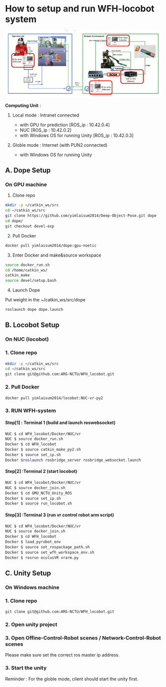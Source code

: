 # How to setup and run WFH-locobot system
![vr_procman](Figures/system.JPG)

**Computing Unit** :

1. Local mode : Intranet connected
   - with GPU for prediction [ROS_ip : 10.42.0.4]
   - NUC [ROS_ip : 10.42.0.2]
   - with Windows OS for running Unity [ROS_ip : 10.42.0.3]

2. Globle mode : Internet (with  PUN2 connected)
   - with Windows OS for running Unity


## A. Dope Setup
### On GPU machine
1. Clone repo

```bash
mkdir -p ~/catkin_ws/src
cd ~/catkin_ws/src
git clone https://github.com/yimlaisum2014/Deep-Object-Pose.git dope
cd dope/
git checkout devel-exp
```

2. Pull Docker

``` bash
docker pull yimlaisum2014/dope:gpu-noetic
```

3. Enter Docker and make&source workspace

```bash
source docker_run.sh
cd /home/catkin_ws/
catkin_make
source devel/setup.bash
```

4. Launch Dope

Put weight in the ~/catkin_ws/src/dope
```bash
roslaunch dope dope.launch
```

## B. Locobot Setup

### On NUC (locobot)

### 1. Clone repo

```bash
mkdir -p ~/catkin_ws/src
cd ~/catkin_ws/src
git clone git@github.com:ARG-NCTU/WFH_locobot.git
```

###  2. Pull Docker

``` bash
docker pull yimlaisum2014/locobot:NUC-vr-py2
```

###  3. RUN WFH-system

#### Step[1] : Terminal 1 (build and launch roswebsocket)

```bash
NUC $ cd WFH_locobot/Docker/NUC/vr
NUC $ source docker_run.sh
Docker $ cd WFH_locobot
Docker $ source catkin_make_py2.sh
Docker $ source set_ip.sh
Docker $roslaunch rosbridge_server rosbridge_websocket.launch
```

#### Step[2] :Terminal 2 (start locobot)

```bash
NUC $ cd WFH_locobot/Docker/NUC/vr
NUC $ source docker_join.sh
Docker $ cd GMU_NCTU_Unity_ROS
Docker $ source set_ip.sh
Docker $ source run_locobot.sh
```

#### Step[3] :Terminal 3 (run vr control robot arm script)

```bash
NUC $ cd WFH_locobot/Docker/NUC/vr
NUC $ source docker_join.sh
Docker $ cd WFH_locobot
Docker $ load_pyrobot_env
Docker $ source set_rospackage_path.sh
Docker $ source set_wfh_workspace_env.sh
Docker $ rosrun oculusVR vrarm.py
```

## C. Unity Setup
### On Windows machine

### 1. Clone repo

```bash
git clone git@github.com:ARG-NCTU/WFH_locobot.git
```

### 2. Open unity project

### 3. Open Offine-Control-Robot scenes / Network-Control-Robot scenes
Please make sure set the correct ros master ip address.

### 3. Start the unity
Reminder : For the globle mode, cilent should start the unity first.

